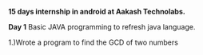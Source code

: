 **15 days internship in android at Aakash Technolabs.**

**Day 1**
Basic JAVA programming to refresh java language.

1.)Wrote a program to find the GCD of two numbers
